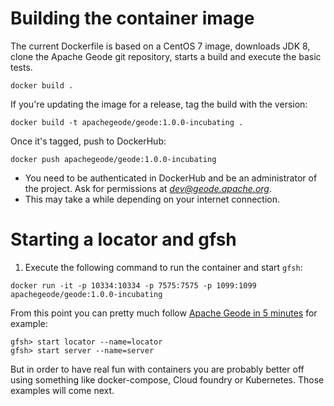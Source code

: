 # Building the container image

The current Dockerfile is based on a CentOS 7 image, downloads JDK 8, clone the Apache Geode git repository, starts a build and execute the basic tests.

```
docker build .
```

If you're updating the image for a release, tag the build with the version:

```
docker build -t apachegeode/geode:1.0.0-incubating .
```

Once it's tagged, push to DockerHub:

```
docker push apachegeode/geode:1.0.0-incubating
```

* You need to be authenticated in DockerHub and be an administrator of the project.  Ask for permissions at *dev@geode.apache.org*.
* This may take a while depending on your internet connection.

# Starting a locator and gfsh

1. Execute the following command to run the container and start `gfsh`:

```
docker run -it -p 10334:10334 -p 7575:7575 -p 1099:1099  apachegeode/geode:1.0.0-incubating
```

From this point you can pretty much follow [Apache Geode in 5 minutes](https://cwiki.apache.org/confluence/display/GEODE/Index#Index-Geodein5minutes) for example:

```
gfsh> start locator --name=locator
gfsh> start server --name=server
```

But in order to have real fun with containers you are probably better off using something like docker-compose, Cloud foundry or Kubernetes. Those examples will come next.

